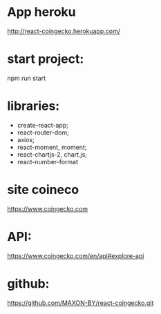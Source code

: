 # App heroku
http://react-coingecko.herokuapp.com/

# start project:
npm run start

# libraries:
- create-react-app;
- react-router-dom;
- axios;
- react-moment, moment;
- react-chartjs-2, chart.js;
- react-number-format

# site coineco
https://www.coingecko.com

# API:
https://www.coingecko.com/en/api#explore-api

# github:
https://github.com/MAXON-BY/react-coingecko.git

